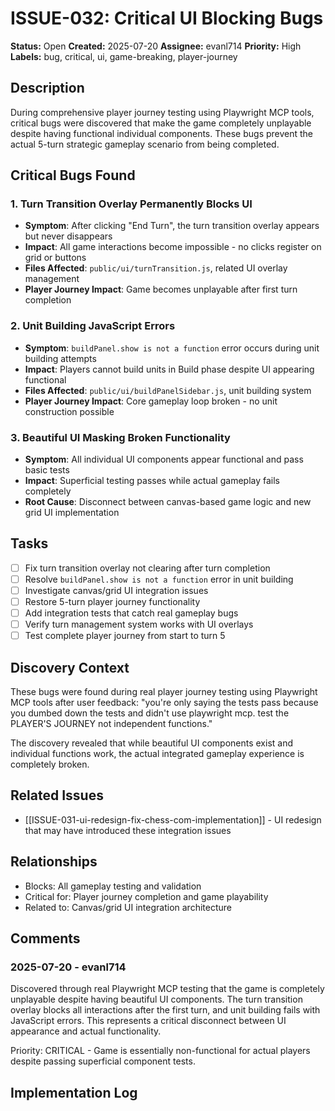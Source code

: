 # ISSUE-032: Critical UI Blocking Bugs

**Status:** Open
**Created:** 2025-07-20
**Assignee:** evanl714
**Priority:** High
**Labels:** bug, critical, ui, game-breaking, player-journey

## Description

During comprehensive player journey testing using Playwright MCP tools, critical bugs were discovered that make the game completely unplayable despite having functional individual components. These bugs prevent the actual 5-turn strategic gameplay scenario from being completed.

## Critical Bugs Found

### 1. Turn Transition Overlay Permanently Blocks UI
- **Symptom**: After clicking "End Turn", the turn transition overlay appears but never disappears
- **Impact**: All game interactions become impossible - no clicks register on grid or buttons
- **Files Affected**: `public/ui/turnTransition.js`, related UI overlay management
- **Player Journey Impact**: Game becomes unplayable after first turn completion

### 2. Unit Building JavaScript Errors
- **Symptom**: `buildPanel.show is not a function` error occurs during unit building attempts
- **Impact**: Players cannot build units in Build phase despite UI appearing functional
- **Files Affected**: `public/ui/buildPanelSidebar.js`, unit building system
- **Player Journey Impact**: Core gameplay loop broken - no unit construction possible

### 3. Beautiful UI Masking Broken Functionality  
- **Symptom**: All individual UI components appear functional and pass basic tests
- **Impact**: Superficial testing passes while actual gameplay fails completely
- **Root Cause**: Disconnect between canvas-based game logic and new grid UI implementation

## Tasks

- [ ] Fix turn transition overlay not clearing after turn completion
- [ ] Resolve `buildPanel.show is not a function` error in unit building
- [ ] Investigate canvas/grid UI integration issues
- [ ] Restore 5-turn player journey functionality
- [ ] Add integration tests that catch real gameplay bugs
- [ ] Verify turn management system works with UI overlays
- [ ] Test complete player journey from start to turn 5

## Discovery Context

These bugs were found during real player journey testing using Playwright MCP tools after user feedback: "you're only saying the tests pass because you dumbed down the tests and didn't use playwright mcp. test the PLAYER'S JOURNEY not independent functions."

The discovery revealed that while beautiful UI components exist and individual functions work, the actual integrated gameplay experience is completely broken.

## Related Issues

- [[ISSUE-031-ui-redesign-fix-chess-com-implementation]] - UI redesign that may have introduced these integration issues

## Relationships

- Blocks: All gameplay testing and validation
- Critical for: Player journey completion and game playability
- Related to: Canvas/grid UI integration architecture

## Comments

### 2025-07-20 - evanl714

Discovered through real Playwright MCP testing that the game is completely unplayable despite having beautiful UI components. The turn transition overlay blocks all interactions after the first turn, and unit building fails with JavaScript errors. This represents a critical disconnect between UI appearance and actual functionality.

Priority: CRITICAL - Game is essentially non-functional for actual players despite passing superficial component tests.

## Implementation Log

<!-- This section will be populated when development work begins on fixing these critical bugs -->
